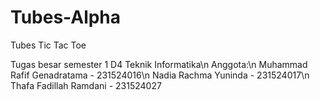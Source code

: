 # Tubes-Alpha
 Tubes Tic Tac Toe
 
 Tugas besar semester 1 D4 Teknik Informatika\n
 Anggota:\n
 Muhammad Rafif Genadratama - 231524016\n
 Nadia Rachma Yuninda 		- 231524017\n
 Thafa Fadillah Ramdani 	- 231524027

